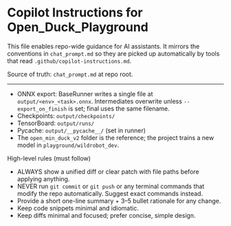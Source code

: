 # Copilot Instructions for Open_Duck_Playground

This file enables repo-wide guidance for AI assistants. It mirrors the conventions in `chat_prompt.md` so they are picked up automatically by tools that read `.github/copilot-instructions.md`.

Source of truth: `chat_prompt.md` at repo root.

---

- ONNX export: BaseRunner writes a single file at `output/<env>_<task>.onnx`. Intermediates overwrite unless `--export_on_finish` is set; final uses the same filename.
- Checkpoints: `output/checkpoints/`
- TensorBoard: `output/runs/`
- Pycache: `output/__pycache__/` (set in runner)
- The `open_min_duck_v2` folder is the reference; the project trains a new model in `playground/wildrobot_dev`.

High-level rules (must follow)
- ALWAYS show a unified diff or clear patch with file paths before applying anything.
- NEVER run `git commit` or `git push` or any terminal commands that modify the repo automatically. Suggest exact commands instead.
- Provide a short one-line summary + 3–5 bullet rationale for any change.
- Keep code snippets minimal and idiomatic.
- Keep diffs minimal and focused; prefer concise, simple design.
